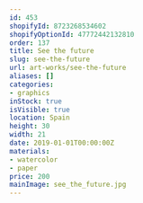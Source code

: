```yaml
---
id: 453
shopifyId: 8723268534602
shopifyOptionId: 47772442132810
order: 137
title: See the future
slug: see-the-future
url: art-works/see-the-future
aliases: []
categories:
- graphics
inStock: true
isVisible: true
location: Spain
height: 30
width: 21
date: 2019-01-01T00:00:00Z
materials:
- watercolor
- paper
price: 200
mainImage: see_the_future.jpg
---
```

